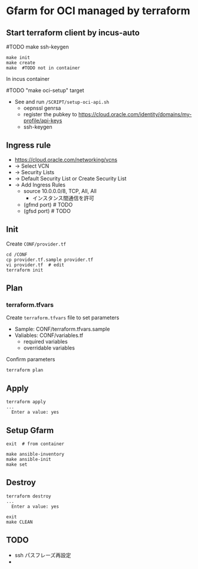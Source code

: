 # Gfarm for OCI managed by terraform

## Start terraform client by incus-auto

#TODO make ssh-keygen

```
make init
make create
make  #TODO not in container
```

In incus container

#TODO "make oci-setup" target
- See and run `/SCRIPT/setup-oci-api.sh`
  - oepnssl genrsa
  - register the pubkey to https://cloud.oracle.com/identity/domains/my-profile/api-keys
  - ssh-keygen

## Ingress rule

- https://cloud.oracle.com/networking/vcns
- -> Select VCN
- -> Security Lists
- -> Default Security List or Create Security List
- -> Add Ingress Rules
  - source 10.0.0.0/8, TCP, All, All
    - インスタンス間通信を許可
  - (gfmd port) # TODO
  - (gfsd port) # TODO

## Init

Create `CONF/provider.tf`

```
cd /CONF
cp provider.tf.sample provider.tf
vi provider.tf  # edit
terraform init
```

## Plan

### terraform.tfvars

Create `terraform.tfvars` file to set parameters

- Sample: CONF/terraform.tfvars.sample
- Valiables: CONF/variables.tf
  - required variables
  - overridable variables

Confirm parameters

```
terraform plan
```

## Apply

```
terraform apply
...
  Enter a value: yes
```

## Setup Gfarm

```
exit  # from container

make ansible-inventory
make ansible-init
make set
```

## Destroy

```
terraform destroy
...
  Enter a value: yes

exit
make CLEAN
```

## TODO

- ssh パスフレーズ再設定
- 